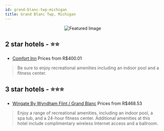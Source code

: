 ```yaml
---
id: grand-blanc-twp-michigan
title: Grand Blanc Twp, Michigan
---
```


<center><img src="https://i.travelapi.com/hotels/1000000/340000/330600/330523/0e1adffe_z.jpg" alt="Featured Image" /></center>


##  2 star hotels - ⭐️⭐️

-    [Comfort Inn](https://us.hurb.com/hotels/grand-blanc-twp/comfort-inn-JNP-JP855856?cmp=18055) Prices from R$400.01
   > Be sure to enjoy recreational amenities including an indoor pool and a fitness center.

##  3 star hotels - ⭐️⭐️⭐️

-    [Wingate By Wyndham Flint / Grand Blanc](https://us.hurb.com/hotels/grand-blanc-twp/wingate-by-wyndham-flint-grand-blanc-JNP-JP425493?cmp=18055) Prices from R$468.53
   > Enjoy a range of recreational amenities, including an indoor pool, a spa tub, and a 24-hour fitness center. Additional amenities at this hotel include complimentary wireless Internet access and a ballroom.
